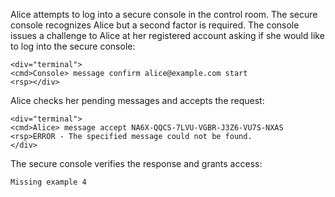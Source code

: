 
Alice attempts to log into a secure console in the control room. The secure console recognizes 
Alice but a second factor is required. The console issues a challenge to Alice at her
registered account asking if she would like to log into the secure console:


~~~~
<div="terminal">
<cmd>Console> message confirm alice@example.com start
<rsp></div>
~~~~

Alice checks her pending messages and accepts the request:


~~~~
<div="terminal">
<cmd>Alice> message accept NA6X-QQCS-7LVU-VGBR-J3Z6-VU7S-NXAS
<rsp>ERROR - The specified message could not be found.
</div>
~~~~

The secure console verifies the response and grants access:


~~~~
Missing example 4
~~~~

